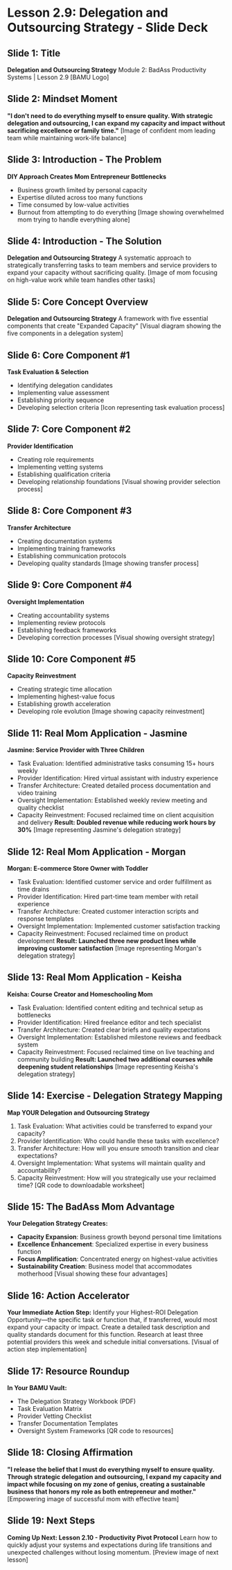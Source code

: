 # Lesson 2.9: Delegation and Outsourcing Strategy - Slide Deck

## Slide 1: Title
**Delegation and Outsourcing Strategy**
Module 2: BadAss Productivity Systems | Lesson 2.9
[BAMU Logo]

## Slide 2: Mindset Moment
**"I don't need to do everything myself to ensure quality. With strategic delegation and outsourcing, I can expand my capacity and impact without sacrificing excellence or family time."**
[Image of confident mom leading team while maintaining work-life balance]

## Slide 3: Introduction - The Problem
**DIY Approach Creates Mom Entrepreneur Bottlenecks**
- Business growth limited by personal capacity
- Expertise diluted across too many functions
- Time consumed by low-value activities
- Burnout from attempting to do everything
[Image showing overwhelmed mom trying to handle everything alone]

## Slide 4: Introduction - The Solution
**Delegation and Outsourcing Strategy**
A systematic approach to strategically transferring tasks to team members and service providers to expand your capacity without sacrificing quality.
[Image of mom focusing on high-value work while team handles other tasks]

## Slide 5: Core Concept Overview
**Delegation and Outsourcing Strategy**
A framework with five essential components that create "Expanded Capacity"
[Visual diagram showing the five components in a delegation system]

## Slide 6: Core Component #1
**Task Evaluation & Selection**
- Identifying delegation candidates
- Implementing value assessment
- Establishing priority sequence
- Developing selection criteria
[Icon representing task evaluation process]

## Slide 7: Core Component #2
**Provider Identification**
- Creating role requirements
- Implementing vetting systems
- Establishing qualification criteria
- Developing relationship foundations
[Visual showing provider selection process]

## Slide 8: Core Component #3
**Transfer Architecture**
- Creating documentation systems
- Implementing training frameworks
- Establishing communication protocols
- Developing quality standards
[Image showing transfer process]

## Slide 9: Core Component #4
**Oversight Implementation**
- Creating accountability systems
- Implementing review protocols
- Establishing feedback frameworks
- Developing correction processes
[Visual showing oversight strategy]

## Slide 10: Core Component #5
**Capacity Reinvestment**
- Creating strategic time allocation
- Implementing highest-value focus
- Establishing growth acceleration
- Developing role evolution
[Image showing capacity reinvestment]

## Slide 11: Real Mom Application - Jasmine
**Jasmine: Service Provider with Three Children**
- Task Evaluation: Identified administrative tasks consuming 15+ hours weekly
- Provider Identification: Hired virtual assistant with industry experience
- Transfer Architecture: Created detailed process documentation and video training
- Oversight Implementation: Established weekly review meeting and quality checklist
- Capacity Reinvestment: Focused reclaimed time on client acquisition and delivery
**Result: Doubled revenue while reducing work hours by 30%**
[Image representing Jasmine's delegation strategy]

## Slide 12: Real Mom Application - Morgan
**Morgan: E-commerce Store Owner with Toddler**
- Task Evaluation: Identified customer service and order fulfillment as time drains
- Provider Identification: Hired part-time team member with retail experience
- Transfer Architecture: Created customer interaction scripts and response templates
- Oversight Implementation: Implemented customer satisfaction tracking
- Capacity Reinvestment: Focused reclaimed time on product development
**Result: Launched three new product lines while improving customer satisfaction**
[Image representing Morgan's delegation strategy]

## Slide 13: Real Mom Application - Keisha
**Keisha: Course Creator and Homeschooling Mom**
- Task Evaluation: Identified content editing and technical setup as bottlenecks
- Provider Identification: Hired freelance editor and tech specialist
- Transfer Architecture: Created clear briefs and quality expectations
- Oversight Implementation: Established milestone reviews and feedback system
- Capacity Reinvestment: Focused reclaimed time on live teaching and community building
**Result: Launched two additional courses while deepening student relationships**
[Image representing Keisha's delegation strategy]

## Slide 14: Exercise - Delegation Strategy Mapping
**Map YOUR Delegation and Outsourcing Strategy**
1. Task Evaluation: What activities could be transferred to expand your capacity?
2. Provider Identification: Who could handle these tasks with excellence?
3. Transfer Architecture: How will you ensure smooth transition and clear expectations?
4. Oversight Implementation: What systems will maintain quality and accountability?
5. Capacity Reinvestment: How will you strategically use your reclaimed time?
[QR code to downloadable worksheet]

## Slide 15: The BadAss Mom Advantage
**Your Delegation Strategy Creates:**
- **Capacity Expansion**: Business growth beyond personal time limitations
- **Excellence Enhancement**: Specialized expertise in every business function
- **Focus Amplification**: Concentrated energy on highest-value activities
- **Sustainability Creation**: Business model that accommodates motherhood
[Visual showing these four advantages]

## Slide 16: Action Accelerator
**Your Immediate Action Step:**
Identify your Highest-ROI Delegation Opportunity—the specific task or function that, if transferred, would most expand your capacity or impact.
Create a detailed task description and quality standards document for this function.
Research at least three potential providers this week and schedule initial conversations.
[Visual of action step implementation]

## Slide 17: Resource Roundup
**In Your BAMU Vault:**
- The Delegation Strategy Workbook (PDF)
- Task Evaluation Matrix
- Provider Vetting Checklist
- Transfer Documentation Templates
- Oversight System Frameworks
[QR code to resources]

## Slide 18: Closing Affirmation
**"I release the belief that I must do everything myself to ensure quality. Through strategic delegation and outsourcing, I expand my capacity and impact while focusing on my zone of genius, creating a sustainable business that honors my role as both entrepreneur and mother."**
[Empowering image of successful mom with effective team]

## Slide 19: Next Steps
**Coming Up Next: Lesson 2.10 - Productivity Pivot Protocol**
Learn how to quickly adjust your systems and expectations during life transitions and unexpected challenges without losing momentum.
[Preview image of next lesson]
